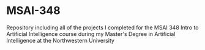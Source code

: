 # MSAI-348

Repository including all of the projects I completed for the MSAI 348 Intro to Artificial Intelligence course during my Master's Degree in Artificial Intelligence at the Northwestern University

